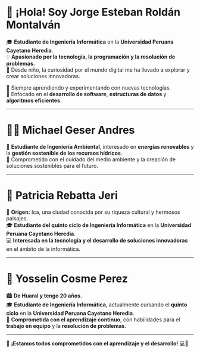 # 👋 ¡Hola! Soy Jorge Esteban Roldán Montalván
🎓 **Estudiante de Ingeniería Informática** en la **Universidad Peruana Cayetano Heredia**.  
💡 **Apasionado por la tecnología, la programación y la resolución de problemas.**  
🚀 Desde niño, la curiosidad por el mundo digital me ha llevado a explorar y crear soluciones innovadoras.

🔹 Siempre aprendiendo y experimentando con nuevas tecnologías.  
🔹 Enfocado en el **desarrollo de software**, **estructuras de datos** y **algoritmos eficientes**.  

---

# 👨‍🎓 Michael Geser Andres
🌱 **Estudiante de Ingeniería Ambiental**, interesado en **energías renovables** y la **gestión sostenible de los recursos hídricos**.  
🔋 Comprometido con el cuidado del medio ambiente y la creación de soluciones sostenibles para el futuro.

---

# 🌟 Patricia Rebatta Jeri
📍 **Origen:** Ica, una ciudad conocida por su riqueza cultural y hermosos paisajes.  
🎓 **Estudiante del quinto ciclo de Ingeniería Informática** en la **Universidad Peruana Cayetano Heredia**.  
💻 **Interesada en la tecnología y el desarrollo de soluciones innovadoras** en el ámbito de la informática.

---

# 🌸 Yosselin Cosme Perez
🏙 **De Huaral y tengo 20 años.**  
🎓 **Estudiante de Ingeniería Informática**, actualmente cursando el **quinto ciclo** en la **Universidad Peruana Cayetano Heredia**.  
🔑 **Comprometida con el aprendizaje continuo**, con habilidades para el **trabajo en equipo** y la **resolución de problemas**.  

---

🌟 **¡Estamos todos comprometidos con el aprendizaje y el desarrollo!** 💻🚀
